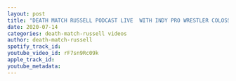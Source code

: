 ```yaml
---
layout: post
title: "DEATH MATCH RUSSELL PODCAST LIVE  WITH INDY PRO WRESTLER COLOSSAL MIKE LAW"
date: 2020-07-14
categories: death-match-russell videos
author: death-match-russell
spotify_track_id: 
youtube_video_id: rF7sn9Rc09k
apple_track_id: 
youtube_metadata: 
---
```

